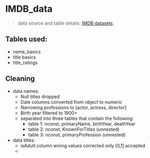 # IMDB_data
> data source and table details: [IMDB datasets](https://developer.imdb.com/non-commercial-datasets/).
## Tables used:
+ name_basics
+ title basics
+ title_ratings

## Cleaning
+ data names:
  - Null titles dropped
  - Date columns converted from object to numeric
  - Narrowing professions to [actor, actress, director]
  - Birth year filtered to 1900+
  - separated into three tables that contain the following:
      - table 1: nconst, primaryName, birthYear, deathYear
      - table 2: nconst, KnownForTitles (unnested)
      - table 3: nconst, primaryProfession (unnested)
+ data titles:
    - isAdult column wrong values corrected only [0,1] accepted
    - 
### 
